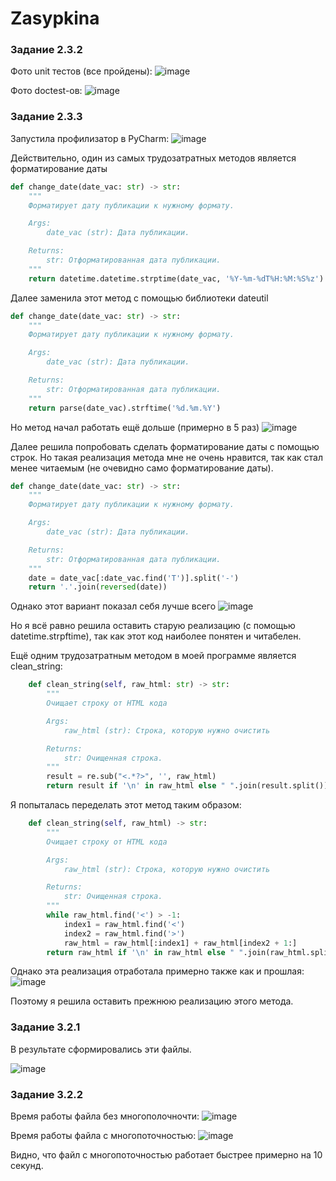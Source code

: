 # Zasypkina

### Задание 2.3.2

Фото unit тестов (все пройдены):
![image](https://user-images.githubusercontent.com/102030455/205136537-b30ab401-24c0-460f-a017-a1eb62dc6094.png)

Фото doctest-ов:
![image](https://user-images.githubusercontent.com/102030455/205136825-668756d2-1e7e-499b-9131-9fd2cfbd38ac.png)


### Задание 2.3.3

Запустила профилизатор в PyCharm:
![image](https://user-images.githubusercontent.com/102030455/206177189-0388287c-473a-4898-874d-e117616e23b9.png)

Действительно, один из самых трудозатратных методов является форматирование даты
```py
def change_date(date_vac: str) -> str:
    """
    Форматирует дату публикации к нужному формату.

    Args:
        date_vac (str): Дата публикации.

    Returns:
        str: Отформатированная дата публикации.
    """
    return datetime.datetime.strptime(date_vac, '%Y-%m-%dT%H:%M:%S%z').strftime('%d.%m.%Y')
```

Далее заменила этот метод с помощью библиотеки dateutil
```py
def change_date(date_vac: str) -> str:
    """
    Форматирует дату публикации к нужному формату.

    Args:
        date_vac (str): Дата публикации.

    Returns:
        str: Отформатированная дата публикации.
    """
    return parse(date_vac).strftime('%d.%m.%Y')
```

Но метод начал работать ещё дольше (примерно в 5 раз)
![image](https://user-images.githubusercontent.com/102030455/206178814-a5cb69fb-8642-47b2-9598-804fd57ae049.png)

Далее решила попробовать сделать форматирование даты с помощью строк. Но такая реализация метода мне не очень нравится, так как стал менее читаемым (не очевидно само форматирование даты).
```py
def change_date(date_vac: str) -> str:
    """
    Форматирует дату публикации к нужному формату.

    Args:
        date_vac (str): Дата публикации.

    Returns:
        str: Отформатированная дата публикации.
    """
    date = date_vac[:date_vac.find('T')].split('-')
    return '.'.join(reversed(date))
```

Однако этот вариант показал себя лучше всего
![image](https://user-images.githubusercontent.com/102030455/206180361-0f06a8db-64d3-4b0e-8aa4-9413ce772d9b.png)

Но я всё равно решила оставить старую реализацию (с помощью datetime.strpftime), так как этот код наиболее понятен и читабелен.

Ещё одним трудозатратным методом в моей программе является clean_string:
```py
    def clean_string(self, raw_html: str) -> str:
        """
        Очищает строку от HTML кода

        Args:
            raw_html (str): Строка, которую нужно очистить

        Returns:
            str: Очищенная строка.
        """
        result = re.sub("<.*?>", '', raw_html)
        return result if '\n' in raw_html else " ".join(result.split())
```

Я попыталась переделать этот метод таким образом:
```py
    def clean_string(self, raw_html) -> str:
        """
        Очищает строку от HTML кода

        Args:
            raw_html (str): Строка, которую нужно очистить

        Returns:
            str: Очищенная строка.
        """
        while raw_html.find('<') > -1:
            index1 = raw_html.find('<')
            index2 = raw_html.find('>')
            raw_html = raw_html[:index1] + raw_html[index2 + 1:]
        return raw_html if '\n' in raw_html else " ".join(raw_html.split())
```
Однако эта реализация отработала примерно также как и прошлая:
![image](https://user-images.githubusercontent.com/102030455/206182022-2a099910-10bb-4cc4-bd87-e7d073de961b.png)

Поэтому я решила оставить прежнюю реализацию этого метода.

### Задание 3.2.1

В результате сформировались эти файлы.

![image](https://user-images.githubusercontent.com/102030455/206720182-494b709f-d1d5-4472-90ee-f620c95661ae.png)

### Задание 3.2.2
 Время работы файла без многополочночти:
 ![image](https://user-images.githubusercontent.com/102030455/206901250-0e3dfdf6-27e8-4911-ab31-50bc2dea451f.png)

Время работы файла с многопоточностью:
![image](https://user-images.githubusercontent.com/102030455/206901276-bb97e2c0-b93b-4daf-87d0-ead70ad2aa8d.png)

Видно, что файл с многопоточностью работает быстрее примерно на 10 секунд.
